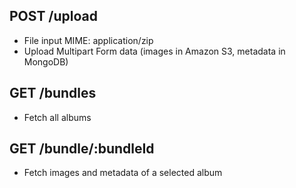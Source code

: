 ## POST /upload

- File input MIME: application/zip
- Upload Multipart Form data (images in Amazon S3, metadata in MongoDB)

## GET /bundles

- Fetch all albums

## GET /bundle/:bundleId

- Fetch images and metadata of a selected album
